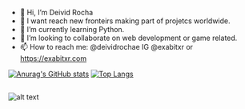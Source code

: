 - 👋 Hi, I’m Deivid Rocha
- 👀 I want reach new fronteirs making part of projetcs worldwide.
- 🌱 I’m currently learning Python.
- 💞️ I’m looking to collaborate on web development or game related.
- 📫 How to reach me: @deividrochae IG @exabitxr or https://exabitxr.com

[![Anurag's GitHub stats ](https://github-readme-stats.vercel.app/api?username=deividsrocha&show_icons=true&theme=radical)](https://github.com/anuraghazra/github-readme-stats)
[![Top Langs](https://github-readme-stats.vercel.app/api/top-langs/?username=deividsrocha&layout=compact&show_icons=true&theme=radical)](https://github.com/anuraghazra/github-readme-stats)
 ##

![alt text](https://i.imgur.com/qoCDHgA.png)
<!---
deividsrocha/deividsrocha is a ✨ special ✨ repository because its `README.md` (this file) appears on your GitHub profile.
You can click the Preview link to take a look at your changes.
--->

